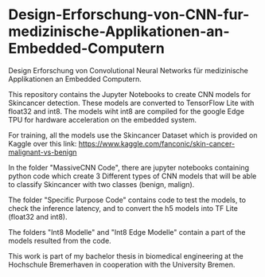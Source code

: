 # Design-Erforschung-von-CNN-fur-medizinische-Applikationen-an-Embedded-Computern
Design Erforschung von Convolutional Neural Networks für medizinische Applikationen an Embedded Computern.

This repository contains the Jupyter Notebooks to create CNN models for Skincancer detection. These models are converted to TensorFlow Lite with float32 and int8. The models wiht int8 are compiled for the google Edge TPU for hardware acceleration on the embedded system.

For training, all the models use the Skincancer Dataset which is provided on Kaggle over this link:
https://www.kaggle.com/fanconic/skin-cancer-malignant-vs-benign

In the folder "MassiveCNN Code", there are jupyter notebooks containing python code which create 3 Different types of CNN models that will be able to classify Skincancer with two classes (benign, malign).

The folder "Specific Purpose Code" contains code to test the models, to check the inference latency, and to convert the h5 models into TF Lite (float32 and int8).

The folders "Int8 Modelle" and "Int8 Edge Modelle" contain a part of the models resulted from the code.

This work is part of my bachelor thesis in biomedical engineering at the Hochschule Bremerhaven in cooperation with the University Bremen.
